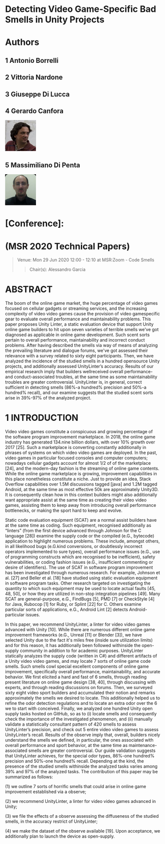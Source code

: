 # Detecting Video Game-Specific Bad Smells in Unity Projects

# Authors
## 1 Antonio Borrelli 

## 2 Vittoria Nardone

## 3 Giuseppe Di Lucca 

## 4 Gerardo Canfora 
![Author image](./image1.jpg)

## 5 Massimiliano Di Penta
![Author image](./image2.jpg)

# [Conference]: 
# (MSR 2020 Technical Papers)

>Venue: Mon 29 Jun 2020 12:00 - 12:10 at MSR:Zoom - Code Smells 
>>Chair(s): Alessandro Garcia


# ABSTRACT

The boom of the online game market, the huge percentage of video games focused on cellular gadgets or streaming services, and the increasing complexity of video video games cause the provision of video gamespecific gear to evaluate overall performance and maintainability problems.
This paper proposes Unity Linter, a static evaluation device that support Unity online game builders to hit upon seven varieties of terrible smells we've got diagnosed as applicable in online game development. Such scent sorts pertain to overall performance, maintainability and incorrect conduct problems. After having described the smells via way of means of analyzing the prevailing literature and dialogue forums, we've got assessed their relevance with a survey related to sixty eight participants. Then, we have analyzed the incidence of the studied smells in a hundred opensource Unity projects, and additionally assessed UnityLinter’s accuracy.
Results of our empirical research imply that builders wellreceived overall performance- and conduct-associated troubles, at the same time as some maintainability troubles are greater controversial. UnityLinter is, in general, correct sufficient in detecting smells (86%-a hundred% precision and 50%-a hundred% recall), and our examine suggests that the studied scent sorts arise in 39%-97% of the analyzed project.

# 1 INTRODUCTION

Video video games constitute a conspicuous and growing percentage of the software program improvement marketplace. In 2018, the online game industry has generated 134.nine billion dollars, with over 10% growth over 2017 [25]. Such a marketplace is converting constantly additionally in phrases of
systems on which video video games are deployed. In the past, video games in particular focused consoles and computer computers; nowadays cellular gadgets account for almost 1/2 of of the marketplace [24], and the modern-day fashion is the streaming of online game contents.
While the online game marketplace is growing, improvement capabilities in this place nonetheless constitute a niche. Just to provide an idea, Stack Overflow capabilities over 1.5M discussions tagged [java] and 1.2M tagged Android, at the same time as most effective 50k are approximately Unity3D. It is consequently clean how in this context builders might also additionally want appropriate assist at the same time as creating their video video games, assisting them to keep away from introducing overall performance bottlenecks, or making the sport hard to keep and evolve.

Static code evaluation equipment (SCAT) are a normal assist builders have at the same time as coding. Such equipment, recognised additionally as “linters” (from the first device advanced through Johnson for the C language [28]) examine the supply code or the compiled (e.G., bytecode) application to highlight numerous problems. These include, amongst others, in all likelihood bugs (e.G.kind conversions, or doubtlessly incorrect operators implemented to sure types), overall performance issues (e.G., use of programming constructs
which are recognised to be inefficient), safety vulnerabilities, or coding fashion issues (e.G., insufficient commenting or desire of identifiers).
The use of SCAT in software program improvement has been investigated through numerous research. For example, Johnson et al. [27] and Beller et al. [18] have studied using static evaluation equipment in software program tasks.
Other research targeted on investigating the quantity to which such equipment may be used to locate actual faults [45, 48, 50], or how they are utilized in non-stop integration pipelines [49]. Many SCAT are general-purpose, e.G., FindBugs [5], PMD [7] or CheckStyle [4] for Java, Rubocop [1] for Ruby, or Splint [22] for C. Others examine particular sorts of applications, e.G., Android Lint [2] detects Android-particular issues.

In this paper, we recommend UnityLinter, a linter for video video games advanced with Unity [10]. While there are numerous different online game improvement frameworks (e.G., Unreal [11] or Blender [3]), we have selected Unity due to the fact it's miles free (inside sure utilization limits) and for this reason, it has additionally been followed withinside the open-supply community in addition to for academic purposes. UnityLinter statically analyzes the supply code (written in C#) and different artifacts of a Unity video video games, and may locate 7 sorts of online game code smells. Such smells cowl special excellent components of online game improvement,
specifically overall performance, maintainability, and accurate behavior.
We first elicited a hard and fast of 6 smells, through reading present literature on online game design [38, 40], through discussing with experts, and through reading discussions on forums. Then, we surveyed sixty eight video sport builders and accumulated their notion and remarks approximately the smells we desired to locate. This additionally helped us to refine the
odor detection regulations and to locate an extra odor over the 6 we to start with conceived. Finally, we analyzed one hundred Unity open supply tasks hosted on GitHub, so as to (i) locate smells and consequently check the importance of the investigated phenomenon, and (ii) manually validate a statistically consultant pattern of 420 smells to assess UnityLinter’s precision, and check out 5 entire video
video games to assess UnityLinter’s recall.
Results of the observe imply that, overall, builders nicely understand the smells we defined, in particular, the ones associated with overall performance and sport behavior, at the same time as maintenance-associated smells are greater controversial. Our guide validation suggests that UnityLinter achieves, for the special odor types, 86%-one hundred% precision and 50%-one hundred% recall. Depending at the kind, the presence of the studied smells withinside the analyzed tasks varies among 39% and 97% of the
analyzed tasks.
The contribution of this paper may be summarized as follows:

(1) we outline 7 sorts of horrific smells that could arise in online game improvement established via a observe;

(2) we recommend UnityLinter, a linter for video video games advanced in Unity;

(3) we file the effects of a observe assessing the diffuseness of the studied smells, in the accuracy restrict of UnityLinter;

(4) we make the dataset of the observe available [19]. 
Upon acceptance, we additionally plan to launch the device as open-supply.

